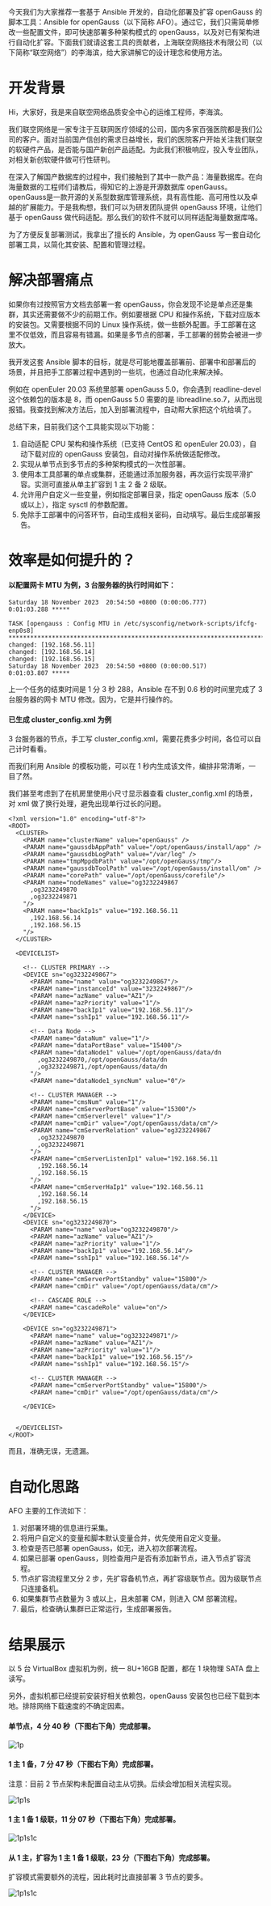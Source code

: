 今天我们为大家推荐一套基于 Ansible 开发的，自动化部署及扩容 openGauss 的脚本工具：Ansible for openGauss（以下简称 AFO）。通过它，我们只需简单修改一些配置文件，即可快速部署多种架构模式的 openGauss，以及对已有架构进行自动化扩容。下面我们就请这套工具的贡献者，上海联空网络技术有限公司（以下简称“联空网络”）的李海滨，给大家讲解它的设计理念和使用方法。

# 开发背景

Hi，大家好，我是来自联空网络品质安全中心的运维工程师，李海滨。

我们联空网络是一家专注于互联网医疗领域的公司，国内多家百强医院都是我们公司的客户。面对当前国产信创的需求日益增长，我们的医院客户开始关注我们联空的软硬件产品，是否能与国产新创产品适配。为此我们积极响应，投入专业团队，对相关新创软硬件做可行性研判。

在深入了解国产数据库的过程中，我们接触到了其中一款产品：海量数据库。在向海量数据的工程师们请教后，得知它的上游是开源数据库 openGauss。openGauss是一款开源的关系型数据库管理系统，具有高性能、高可用性以及卓越的扩展能力。于是我构想，我们可以为研发团队提供 openGauss 环境，让他们基于 openGauss 做代码适配。那么我们的软件不就可以同样适配海量数据库咯。

为了方便反复部署测试，我拿出了擅长的 Ansible，为 openGauss 写一套自动化部署工具，以简化其安装、配置和管理过程。

# 解决部署痛点

如果你有过按照官方文档去部署一套 openGauss，你会发现不论是单点还是集群，其实还需要做不少的前期工作。例如要根据 CPU 和操作系统，下载对应版本的安装包。又需要根据不同的 Linux 操作系统，做一些额外配置。手工部署在这里不仅低效，而且容易有错漏。如果是多节点的部署，手工部署的弱势会被进一步放大。

我开发这套 Ansible 脚本的目标，就是尽可能地覆盖部署前、部署中和部署后的场景，并且把手工部署过程中遇到的一些坑，也通过自动化来解决掉。

例如在 openEuler 20.03 系统里部署 openGauss 5.0，你会遇到 readline-devel 这个依赖包的版本是 8，而 openGauss 5.0 需要的是 libreadline.so.7，从而出现报错。我查找到解决方法后，加入到部署流程中，自动帮大家把这个坑给填了。

总结下来，目前我们这个工具能实现以下功能：

1. 自动适配 CPU 架构和操作系统（已支持 CentOS 和 openEuler 20.03），自动下载对应的 openGauss 安装包，自动对操作系统做适配修改。
1. 实现从单节点到多节点的多种架构模式的一次性部署。
1. 使用本工具部署的单点或集群，还能通过添加服务器，再次运行实现平滑扩容。实测可直接从单主扩容到 1 主 2 备 2 级联。
1. 允许用户自定义一些变量，例如指定部署目录，指定 openGauss 版本（5.0 或以上），指定 sysctl 的参数配置。
1. 免除手工部署中的问答环节，自动生成相关密码，自动填写。最后生成部署报告。

# 效率是如何提升的？

#### 以配置网卡 MTU 为例，3 台服务器的执行时间如下：

```
Saturday 18 November 2023  20:54:50 +0800 (0:00:06.777)       0:01:03.288 ***** 

TASK [opengauss : Config MTU in /etc/sysconfig/network-scripts/ifcfg-enp0s8] *****************************************************************************************************************
changed: [192.168.56.11]
changed: [192.168.56.14]
changed: [192.168.56.15]
Saturday 18 November 2023  20:54:50 +0800 (0:00:00.517)       0:01:03.807 ***** 
```

上一个任务的结束时间是 1 分 3 秒 288，Ansible 在不到 0.6 秒的时间里完成了 3 台服务器的网卡 MTU 修改。因为，它是并行操作的。

#### 已生成 cluster_config.xml 为例

3 台服务器的节点，手工写 cluster_config.xml，需要花费多少时间，各位可以自己计时看看。

而我们利用 Ansible 的模板功能，可以在 1 秒内生成该文件，编排非常清晰，一目了然。

我们甚至考虑到了在机房里使用小尺寸显示器查看 cluster_config.xml 的场景，对 xml 做了换行处理，避免出现单行过长的问题。

```
<?xml version="1.0" encoding="utf-8"?>
<ROOT>
  <CLUSTER>
    <PARAM name="clusterName" value="openGauss" />
    <PARAM name="gaussdbAppPath" value="/opt/openGauss/install/app" />
    <PARAM name="gaussdbLogPath" value="/var/log" />
    <PARAM name="tmpMppdbPath" value="/opt/openGauss/tmp"/>
    <PARAM name="gaussdbToolPath" value="/opt/openGauss/install/om" />
    <PARAM name="corePath" value="/opt/openGauss/corefile"/>
    <PARAM name="nodeNames" value="og3232249867
      ,og3232249870
      ,og3232249871
    "/>
    <PARAM name="backIp1s" value="192.168.56.11
      ,192.168.56.14
      ,192.168.56.15
    "/>
  </CLUSTER>

  <DEVICELIST>

    <!-- CLUSTER PRIMARY -->
    <DEVICE sn="og3232249867">
      <PARAM name="name" value="og3232249867"/>
      <PARAM name="instanceId" value="3232249867"/>
      <PARAM name="azName" value="AZ1"/>
      <PARAM name="azPriority" value="1"/>
      <PARAM name="backIp1" value="192.168.56.11"/>
      <PARAM name="sshIp1" value="192.168.56.11"/>

      <!-- Data Node -->
      <PARAM name="dataNum" value="1"/>
      <PARAM name="dataPortBase" value="15400"/>
      <PARAM name="dataNode1" value="/opt/openGauss/data/dn
        ,og3232249870,/opt/openGauss/data/dn
        ,og3232249871,/opt/openGauss/data/dn
      "/>
      <PARAM name="dataNode1_syncNum" value="0"/>

      <!-- CLUSTER MANAGER -->
      <PARAM name="cmsNum" value="1"/>
      <PARAM name="cmServerPortBase" value="15300"/>
      <PARAM name="cmServerlevel" value="1"/>
      <PARAM name="cmDir" value="/opt/openGauss/data/cm"/>
      <PARAM name="cmServerRelation" value="og3232249867
        ,og3232249870
        ,og3232249871
      "/>
      <PARAM name="cmServerListenIp1" value="192.168.56.11
        ,192.168.56.14
        ,192.168.56.15
      "/>
      <PARAM name="cmServerHaIp1" value="192.168.56.11
        ,192.168.56.14
        ,192.168.56.15
      "/>
    </DEVICE>
    <DEVICE sn="og3232249870">
      <PARAM name="name" value="og3232249870"/>
      <PARAM name="azName" value="AZ1"/>
      <PARAM name="azPriority" value="1"/>
      <PARAM name="backIp1" value="192.168.56.14"/>
      <PARAM name="sshIp1" value="192.168.56.14"/>

      <!-- CLUSTER MANAGER -->
      <PARAM name="cmServerPortStandby" value="15800"/>
      <PARAM name="cmDir" value="/opt/openGauss/data/cm"/>

      <!-- CASCADE ROLE -->
      <PARAM name="cascadeRole" value="on"/>
    </DEVICE>

    <DEVICE sn="og3232249871">
      <PARAM name="name" value="og3232249871"/>
      <PARAM name="azName" value="AZ1"/>
      <PARAM name="azPriority" value="1"/>
      <PARAM name="backIp1" value="192.168.56.15"/>
      <PARAM name="sshIp1" value="192.168.56.15"/>

      <!-- CLUSTER MANAGER -->
      <PARAM name="cmServerPortStandby" value="15800"/>
      <PARAM name="cmDir" value="/opt/openGauss/data/cm"/>

    </DEVICE>


  </DEVICELIST>
</ROOT>
```

而且，准确无误，无遗漏。

# 自动化思路

AFO 主要的工作流如下：

1. 对部署环境的信息进行采集。
1. 将用户自定义的变量和脚本默认变量合并，优先使用自定义变量。
1. 检查是否已部署 openGauss，如无，进入初次部署流程。
1. 如果已部署 openGauss，则检查用户是否有添加新节点，进入节点扩容流程。
1. 节点扩容流程里又分 2 步，先扩容备机节点，再扩容级联节点。因为级联节点只连接备机。
1. 如果集群节点数量为 3 或以上，且未部署 CM，则进入 CM 部署流程。
1. 最后，检查确认集群已正常运行，生成部署报告。

# 结果展示

以 5 台 VirtualBox 虚拟机为例，统一 8U+16GB 配置，都在 1 块物理 SATA 盘上读写。

另外，虚拟机都已经提前安装好相关依赖包，openGauss 安装包也已经下载到本地。排除网络下载速度的不确定因素。


#### 单节点，4 分 40 秒（下图右下角）完成部署。

![1p](imgs/intro_000.png)

#### 1 主 1 备，7 分 47 秒（下图右下角）完成部署。

注意：目前 2 节点架构未配置自动主从切换。后续会增加相关流程实现。

![1p1s](imgs/intro_001.png)

#### 1 主 1 备 1 级联，11 分 07 秒（下图右下角）完成部署。

![1p1s1c](imgs/intro_002.png)

#### 从 1 主，扩容为 1 主 1 备 1 级联，23 分（下图右下角）完成部署。

扩容模式需要额外的流程，因此耗时比直接部署 3 节点的要多。

![1p1s1c](imgs/intro_003.png)
